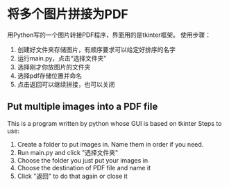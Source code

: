 # 将多个图片拼接为PDF
用Python写的一个图片转接PDF程序，界面用的是tkinter框架。
使用步骤：
1. 创建好文件夹存储图片，有顺序要求可以给定好排序的名字
2. 运行main.py，点击“选择文件夹”
3. 选择刚才你放图片的文件夹
4. 选择pdf存储位置并命名
5. 点击返回可以继续拼接，也可以关闭

## Put multiple images into a PDF file
This is a program written by python whose GUI is based on tkinter
Steps to use:
1. Create a folder to put images in. Name them in order if you need.
2. Run main.py and click "选择文件夹"
3. Choose the folder you just put your images in
4. Choose the destination of PDF file and name it
5. Click "返回" to do that again or close it
